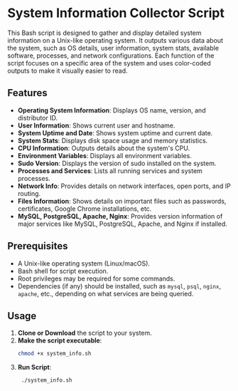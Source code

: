 # System Information Collector Script

This Bash script is designed to gather and display detailed system information on a Unix-like operating system. It outputs various data about the system, such as OS details, user information, system stats, available software, processes, and network configurations. Each function of the script focuses on a specific area of the system and uses color-coded outputs to make it visually easier to read.

## Features

- **Operating System Information**: Displays OS name, version, and distributor ID.
- **User Information**: Shows current user and hostname.
- **System Uptime and Date**: Shows system uptime and current date.
- **System Stats**: Displays disk space usage and memory statistics.
- **CPU Information**: Outputs details about the system's CPU.
- **Environment Variables**: Displays all environment variables.
- **Sudo Version**: Displays the version of sudo installed on the system.
- **Processes and Services**: Lists all running services and system processes.
- **Network Info**: Provides details on network interfaces, open ports, and IP routing.
- **Files Information**: Shows details on important files such as passwords, certificates, Google Chrome installations, etc.
- **MySQL, PostgreSQL, Apache, Nginx**: Provides version information of major services like MySQL, PostgreSQL, Apache, and Nginx if installed.

## Prerequisites

- A Unix-like operating system (Linux/macOS).
- Bash shell for script execution.
- Root privileges may be required for some commands.
- Dependencies (if any) should be installed, such as `mysql`, `psql`, `nginx`, `apache`, etc., depending on what services are being queried.

## Usage

1. **Clone or Download** the script to your system.
2. **Make the script executable**:
   ```bash
   chmod +x system_info.sh
3. **Run Script**:
   ```bash
    ./system_info.sh
  

